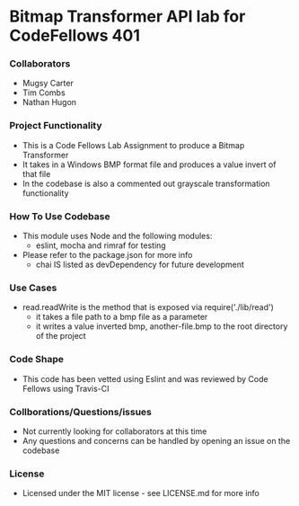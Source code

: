 # Bitmap Transformer API lab for CodeFellows 401

### Collaborators
 - Mugsy Carter
 - Tim Combs
 - Nathan Hugon

### Project Functionality
  - This is a Code Fellows Lab Assignment to produce a Bitmap Transformer
  - It takes in a Windows BMP format file and produces a value invert of that file
  - In the codebase is also a commented out grayscale transformation functionality

### How To Use Codebase
  - This module uses Node and the following modules:
    - eslint, mocha and rimraf for testing
  - Please refer to the package.json for more info
    - chai IS listed as devDependency for future development

### Use Cases
  - read.readWrite is the method that is exposed via require('./lib/read')
    - it takes a file path to a bmp file as a parameter
    - it writes a value inverted bmp, another-file.bmp to the root directory of the project

### Code Shape
  - This code has been vetted using Eslint and was reviewed by Code Fellows using Travis-CI

### Collborations/Questions/issues
  - Not currently looking for collaborators at this time
  - Any questions and concerns can be handled by opening an issue on the codebase

### License
  - Licensed under the MIT license - see LICENSE.md for more info
